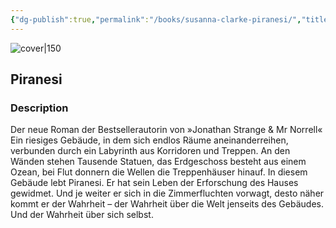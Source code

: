 ```yaml
---
{"dg-publish":true,"permalink":"/books/susanna-clarke-piranesi/","title":"\"Piranesi\"","tags":["Fantasy"]}
---
```




![cover|150](http://books.google.com/books/content?id=EbrbDwAAQBAJ&printsec=frontcover&img=1&zoom=1&edge=curl&source=gbs_api)

## Piranesi

### Description

Der neue Roman der Bestsellerautorin von »Jonathan Strange & Mr Norrell« Ein riesiges Gebäude, in dem sich endlos Räume aneinanderreihen, verbunden durch ein Labyrinth aus Korridoren und Treppen. An den Wänden stehen Tausende Statuen, das Erdgeschoss besteht aus einem Ozean, bei Flut donnern die Wellen die Treppenhäuser hinauf. In diesem Gebäude lebt Piranesi. Er hat sein Leben der Erforschung des Hauses gewidmet. Und je weiter er sich in die Zimmerfluchten vorwagt, desto näher kommt er der Wahrheit – der Wahrheit über die Welt jenseits des Gebäudes. Und der Wahrheit über sich selbst.
```